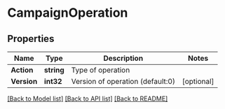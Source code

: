 # CampaignOperation

## Properties

Name | Type | Description | Notes
------------ | ------------- | ------------- | -------------
**Action** | **string** | Type of operation | 
**Version** | **int32** | Version of operation (default:0) | [optional] 

[[Back to Model list]](../README.md#documentation-for-models) [[Back to API list]](../README.md#documentation-for-api-endpoints) [[Back to README]](../README.md)


